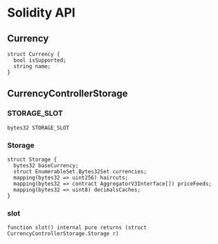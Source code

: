 # Solidity API

## Currency

```solidity
struct Currency {
  bool isSupported;
  string name;
}
```

## CurrencyControllerStorage

### STORAGE_SLOT

```solidity
bytes32 STORAGE_SLOT
```

### Storage

```solidity
struct Storage {
  bytes32 baseCurrency;
  struct EnumerableSet.Bytes32Set currencies;
  mapping(bytes32 => uint256) haircuts;
  mapping(bytes32 => contract AggregatorV3Interface[]) priceFeeds;
  mapping(bytes32 => uint8) decimalsCaches;
}
```

### slot

```solidity
function slot() internal pure returns (struct CurrencyControllerStorage.Storage r)
```

